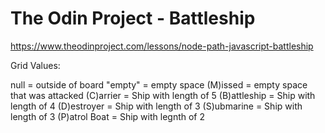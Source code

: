 # The Odin Project - Battleship
https://www.theodinproject.com/lessons/node-path-javascript-battleship


Grid Values:

null = outside of board
"empty" = empty space
(M)issed = empty space that was attacked
(C)arrier = Ship with length of 5
(B)attleship = Ship with length of 4
(D)estroyer = Ship with length of 3
(S)ubmarine = Ship with length of 3
(P)atrol Boat = Ship with legnth of 2